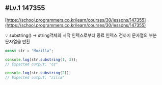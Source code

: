 ## #Lv.1 147355

[https://school.programmers.co.kr/learn/courses/30/lessons/147355](https://school.programmers.co.kr/learn/courses/30/lessons/147355)

<aside>
💡 substring() → string객체의 시작 인덱스로부터 종료 인덱스 전까지 문자열의 부분 문자열을 반환

</aside>

```jsx
const str = "Mozilla";

console.log(str.substring(1, 3));
// Expected output: "oz"

console.log(str.substring(2));
// Expected output: "zilla"
```
